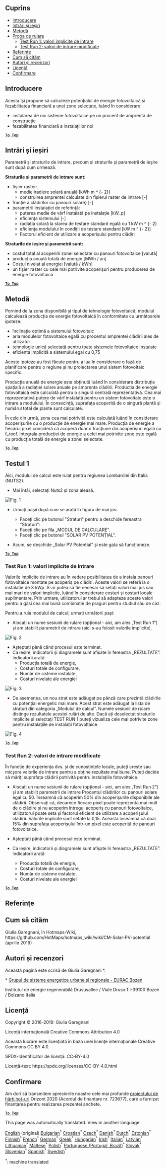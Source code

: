 <h2> Cuprins </h2><ul><li> <a href="#introduction">Introducere</a> </li><li> <a href="#inputs-and-outputs">Intrări și ieșiri</a> </li><li> <a href="#method">Metodă</a> </li><li> <a href="#sample-run">Proba de rulare</a> <ul><li> <a href="#test-run-1-default-input-values">Test Run 1: valori implicite de intrare</a> </li><li> <a href="#test-run-2-modified-input-values">Test Run 2: valori de intrare modificate</a> </li></ul></li><li> <a href="#references">Referințe</a> </li><li> <a href="#how-to-cite">Cum să cităm</a> </li><li> <a href="#authors-and-reviewers">Autori și recenzori</a> </li><li> <a href="#license">Licență</a> </li><li> <a href="#acknowledgement">Confirmare</a> </li></ul><h2> Introducere </h2><p> Acesta își propune să calculeze potențialul de energie fotovoltaică și fezabilitatea financiară a unei zone selectate, luând în considerare: </p><ul><li> instalarea de noi sisteme fotovoltaice pe un procent de amprentă de construcție </li><li> fezabilitatea financiară a instalațiilor noi </li></ul><p><ins> <code><strong><a href="#table-of-contents">To Top</a></strong></code> </ins> </p><h2> Intrări și ieșiri </h2><p> Parametrii și straturile de intrare, precum și straturile și parametrii de ieșire sunt după cum urmează. </p><p> <strong>Straturile și parametrii de intrare sunt:</strong> </p><ul><li> fișier raster: <ul><li> medie iradiere solară anuală [kWh m ^ {- 2}] </li><li> construirea amprentei calculate din fișierul raster de intrare [-] </li></ul></li><li> fracție a clădirilor cu panouri solare} [-] </li><li> parametrii instalației de referință: <ul><li> puterea medie de vârf instalată pe instalație [kW_p] </li><li> eficiența sistemului [-] </li><li> radiația solară la starea de testare standard egală cu 1 kW m ^ {- 2} </li><li> eficiența modulului în condiții de testare standard [kW m ^ {- 2}] </li><li> Factorul eficient de utilizare a acoperișului pentru clădiri </li></ul></li></ul><p> <strong>Straturile de ieșire și parametrii sunt:</strong> </p><ul><li> costul total al acoperirii zonei selectate cu panouri fotovoltaice [valută] </li><li> producția anuală totală de energie [MWh / an] </li><li> Costul nivelat al energiei [valută / kWh] </li><li> un fișier raster cu cele mai potrivite acoperișuri pentru producerea de energie fotovoltaică </li></ul><p><ins> <code><strong><a href="#table-of-contents">To Top</a></strong></code> </ins> </p><h2> Metodă </h2><p> Pornind de la zona disponibilă și tipul de tehnologie fotovoltaică, modulul calculează producția de energie fotovoltaică în conformitate cu următoarele ipoteze: </p><ul><li> înclinație optimă a sistemului fotovoltaic </li><li> aria modulelor fotovoltaice egală cu procentul amprentei clădirii ales de utilizator </li><li> tehnologie unică selectată pentru toate sistemele fotovoltaice instalate </li><li> eficiența implicită a sistemului egal cu 0,75 </li></ul><p> Aceste ipoteze au fost făcute pentru a lua în considerare o fază de planificare pentru o regiune și nu proiectarea unui sistem fotovoltaic specific. </p><p> Producția anuală de energie este obținută luând în considerare distribuția spațială a radiației solare anuale pe amprenta clădirii. Producția de energie fotovoltaică este calculată pentru o singură centrală reprezentativă. Cea mai reprezentativă putere de vârf instalată pentru un sistem fotovoltaic este o intrare a modulului. În consecință, suprafața acoperită de o singură plantă și numărul total de plante sunt calculate. </p><p> În cele din urmă, zona cea mai potrivită este calculată luând în considerare acoperișurile cu o producție de energie mai mare. Producția de energie a fiecărui pixel consideră că acoperă doar o fracțiune din acoperișuri egală cu f_roof. Integrala producției de energie a celei mai potrivite zone este egală cu producția totală de energie a zonei selectate. </p><p><ins> <code><strong><a href="#table-of-contents">To Top</a></strong></code> </ins> </p><h2> Testul 1 </h2><p> Aici, modulul de calcul este rulat pentru regiunea Lombardiei din Italia (NUTS2). </p><ul><li> Mai întâi, selectați Nuts2 și zona aleasă. </li></ul><p><img alt="Fig. 1" src="https://github.com/HotMaps/hotmaps_wiki/blob/master/Images/cm_solar_PV/default_values_01.png" title="Selectați o regiune"/></p><ul><li><p> Urmați pașii după cum se arată în figura de mai jos: </p><ul><li> Faceți clic pe butonul &quot;Straturi&quot; pentru a deschide fereastra &quot;Straturi&quot;: </li><li> Faceți clic pe fila „MODUL DE CALCULARE”. </li><li> Faceți clic pe butonul &quot;SOLAR PV POTENȚIAL&quot;. </li></ul></li><li><p> Acum, se deschide „Solar PV Potential” și este gata să funcționeze. </p></li></ul><p><ins> <code><strong><a href="#table-of-contents">To Top</a></strong></code> </ins> </p><h3> Test Run 1: valori implicite de intrare </h3><p> Valorile implicite de intrare au în vedere posibilitatea de a instala panouri fotovoltaice montate pe acoperiș pe clădiri. Aceste valori se referă la o instalație de 3 kWp. S-ar putea să fie necesar să setați valori mai jos sau mai mari de valori implicite, luând în considerare costuri și costuri locale suplimentare. Prin urmare, utilizatorul ar trebui să adapteze aceste valori pentru a găsi cea mai bună combinație de praguri pentru studiul său de caz. </p><p> Pentru a rula modulul de calcul, urmați următorii pași: </p><ul><li> Alocați un nume sesiunii de rulare (opțional - aici, am ales „Test Run 1”) și am stabilit parametrii de intrare (aici s-au folosit valorile implicite). </li></ul><p><img alt="Fig. 2" src="https://github.com/HotMaps/hotmaps_wiki/blob/master/Images/cm_solar_PV/default_values_02.png" title="Executați testul 1 cu valori implicite"/></p><ul><li> Așteptați până când procesul este terminat. </li><li> Ca ieșire, indicatorii și diagramele sunt afișate în fereastra „REZULTATE”. Indicatorii arată: <ul><li> Producția totală de energie, </li><li> Costuri totale de configurare, </li><li> Număr de sisteme instalate, </li><li> Costuri nivelate ale energiei </li></ul></li></ul><p><img alt="Fig. 3" src="https://github.com/HotMaps/hotmaps_wiki/blob/master/Images/cm_solar_PV/default_values_03.png" title="Execuție test 1 fila INDICATORI"/></p><ul><li> De asemenea, un nou strat este adăugat pe pânză care prezintă clădirile cu potențial energetic mai mare. Acest strat este adăugat la lista de straturi din categoria „Modulul de calcul”. Numele sesiunii de rulare distinge rezultatele acestei rulări de alte. Dacă ați deselectat straturile implicite și selectați TEST RUN 1 puteți vizualiza cele mai potrivite zone pentru instalațiile de instalații fotovoltaice. </li></ul><p><img alt="Fig. 4" src="https://github.com/HotMaps/hotmaps_wiki/blob/master/Images/cm_solar_PV/default_values_03.png" title="Execuție de test 1 Modul de calcul CĂPĂRI"/></p><p><ins> <code><strong><a href="#table-of-contents">To Top</a></strong></code> </ins> </p><h3> Test Run 2: valori de intrare modificate </h3><p> În funcție de experiența dvs. și de cunoștințele locale, puteți crește sau micșora valorile de intrare pentru a obține rezultate mai bune. Puteți decide să măriți suprafața clădirii potrivită pentru instalațiile fotovoltaice. </p><ul><li><p> Alocați un nume sesiunii de rulare (opțional - aici, am ales „Test Run 2”) și am stabilit parametrii de intrare Procentul clădirilor cu panouri solare egal cu 50. Înseamnă că acoperim 50% din acoperișurile disponibile ale clădirii. Observați că, deoarece fiecare pixel poate reprezenta mai mult de o clădire și nu acoperim întregul acoperiș cu panouri fotovoltaice, utilizatorul poate seta și factorul eficient de utilizare a acoperișului clădirii. Valorile implicite sunt setate la 0,15. Aceasta înseamnă că doar 15% din suprafața acoperișului într-un pixel este acoperită de panouri fotovoltaice. </p></li><li><p> Așteptați până când procesul este terminat. </p></li><li><p> Ca ieșire, indicatorii și diagramele sunt afișate în fereastra „REZULTATE”. Indicatorii arată: </p><ul><li> Producția totală de energie, </li><li> Costuri totale de configurare, </li><li> Număr de sisteme instalate, </li><li> Costuri nivelate ale energiei </li></ul></li></ul><p><ins> <code><strong><a href="#table-of-contents">To Top</a></strong></code> </ins> </p><h2> Referințe </h2><h2> Cum să cităm </h2><p> Giulia Garegnani, în Hotmaps-Wiki, https://github.com/HotMaps/hotmaps_wiki/wiki/CM-Solar-PV-potential (aprilie 2019) </p><h2> Autori și recenzori </h2><p> Această pagină este scrisă de Giulia Garegnani *. </p><p> * <a href="http://www.eurac.edu/en/research/technologies/renewableenergy/researchfields/Pages/Energy-strategies-and-planning.aspx">Grupul de sisteme energetice urbane și regionale - EURAC Bozen</a> </p><p> Institutul de energie regenerabilă Drususallee / Viale Druso 1 I-39100 Bozen / Bolzano Italia </p><h2> Licență </h2><p> Copyright © 2016-2019: Giulia Garegnani </p><p> Licență internațională Creative Commons Attribution 4.0 </p><p> Această lucrare este licențiată în baza unei licențe internaționale Creative Commons CC BY 4.0. </p><p> SPDX-Identificator de licență: CC-BY-4.0 </p><p> Licență-text: https://spdx.org/licenses/CC-BY-4.0.html </p><h2> Confirmare </h2><p> Am dori să transmitem aprecierile noastre cele mai profunde <a href="https://www.hotmaps-project.eu">proiectului de hărți hot-uri</a> Orizont 2020 (Acordul de finanțare nr. 723677), care a furnizat finanțarea pentru realizarea prezentei anchete. </p><p><ins> <code><strong><a href="#table-of-contents">To Top</a></strong></code> </ins> </p>

This page was automatically translated. View in another language:

[English](en-CM-Solar-thermal-and-PV-potential) (original) [Bulgarian](bg-CM-Solar-thermal-and-PV-potential)<sup>\*</sup> [Croatian](hr-CM-Solar-thermal-and-PV-potential)<sup>\*</sup> [Czech](cs-CM-Solar-thermal-and-PV-potential)<sup>\*</sup> [Danish](da-CM-Solar-thermal-and-PV-potential)<sup>\*</sup> [Dutch](nl-CM-Solar-thermal-and-PV-potential)<sup>\*</sup> [Estonian](et-CM-Solar-thermal-and-PV-potential)<sup>\*</sup> [Finnish](fi-CM-Solar-thermal-and-PV-potential)<sup>\*</sup> [French](fr-CM-Solar-thermal-and-PV-potential)<sup>\*</sup> [German](de-CM-Solar-thermal-and-PV-potential)<sup>\*</sup> [Greek](el-CM-Solar-thermal-and-PV-potential)<sup>\*</sup> [Hungarian](hu-CM-Solar-thermal-and-PV-potential)<sup>\*</sup> [Irish](ga-CM-Solar-thermal-and-PV-potential)<sup>\*</sup> [Italian](it-CM-Solar-thermal-and-PV-potential)<sup>\*</sup> [Latvian](lv-CM-Solar-thermal-and-PV-potential)<sup>\*</sup> [Lithuanian](lt-CM-Solar-thermal-and-PV-potential)<sup>\*</sup> [Maltese](mt-CM-Solar-thermal-and-PV-potential)<sup>\*</sup> [Polish](pl-CM-Solar-thermal-and-PV-potential)<sup>\*</sup> [Portuguese (Portugal, Brazil)](pt-CM-Solar-thermal-and-PV-potential)<sup>\*</sup>  [Slovak](sk-CM-Solar-thermal-and-PV-potential)<sup>\*</sup> [Slovenian](sl-CM-Solar-thermal-and-PV-potential)<sup>\*</sup> [Spanish](es-CM-Solar-thermal-and-PV-potential)<sup>\*</sup> [Swedish](sv-CM-Solar-thermal-and-PV-potential)<sup>\*</sup> 

<sup>\*</sup>: machine translated
